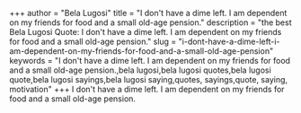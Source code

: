 +++
author = "Bela Lugosi"
title = "I don't have a dime left. I am dependent on my friends for food and a small old-age pension."
description = "the best Bela Lugosi Quote: I don't have a dime left. I am dependent on my friends for food and a small old-age pension."
slug = "i-dont-have-a-dime-left-i-am-dependent-on-my-friends-for-food-and-a-small-old-age-pension"
keywords = "I don't have a dime left. I am dependent on my friends for food and a small old-age pension.,bela lugosi,bela lugosi quotes,bela lugosi quote,bela lugosi sayings,bela lugosi saying,quotes, sayings,quote, saying, motivation"
+++
I don't have a dime left. I am dependent on my friends for food and a small old-age pension.
